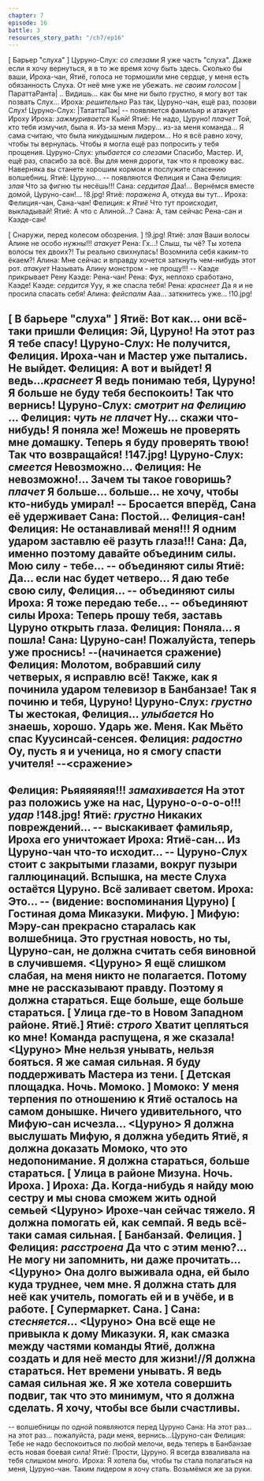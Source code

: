 ```yaml
---
chapter: 7
episode: 16
battle: 3
resources_story_path: "/ch7/ep16"
---
```

[ Барьер "слуха" ]
Цуруно-Слух: *со слезами* Я уже часть "слуха". Даже если я хочу вернуться, я в то же время хочу быть здесь. Сколько бы ваши, Ироха-чан, Ятиё, голоса не тормошили мне сердце, у меня есть обязанность Слуха. От неё мне уже не убежать. *не своим голосом* |ПараттаРанта| .. Видишь... как бы мне ни было грустно, я могу вот так позвать Слух...
Ироха: *решительно* Раз так, Цуруно-чан, ещё раз, позови Слух!
Цуруно-Слух: |ТататтаПак|
-- появляется фамильяр и атакует Ироху
Ироха: *зажмуривается* Кьяй!
Ятиё: Не надо, Цуруно! *плачет* Той, кто тебя измучил, была я. Из-за меня Мэру... из-за меня команда... Я сама считаю, что была никудышным лидером... Но я всё равно хочу, чтобы ты вернулась. Чтобы я могла ещё раз попросить у тебя прощения.
Цуруно-Слух: *улыбается со слезами*  Спасибо, Мастер. И, ещё раз, спасибо за всё. Вы для меня дороги, так что я провожу вас. Наверняка вы станете хорошим кормом и послужите спасению волшебниц.
Ятиё: Цуруно...
-- появляются Фелиция и Сана
Фелиция: *злая* Что за фигню ты несёшь!!!
Сана: *сердитая* Даа!... Вернёмся вместе домой, Цуруно-сан!...
!8.jpg!
Ятиё: *поражена* А, откуда вы тут...
Ироха: Фелиция-чан, Сана-чан!
Фелиция: *к Ятиё* Что тут происходит, выкладывай!
Ятиё: А что с Алиной...?
Сана: А, там сейчас Рена-сан и Каэде-сан!

[ Снаружи, перед колесом обозрения. ]
!9.jpg!
Ятиё: *злая* Ваши волосы Алине не особо нужны!!! *атакует*
Рена: Гх...! Слыш, ты чё? Ты хотела волосы тех двоих?! Ты реально свихнулась! Возомнила себя каким-то ёкаем?!
Алина: Мне сейчас и вправду хочется заткнуть чем-нибудь этот рот. *атакует* Называть Алину монстром - не прощу!!!
-- Каэде прикрывает Рену
Каэде: Рена-чан!
Рена: Фух, неплохо сработано, Каэде!
Каэде: *сердится* Ууу, я же спасла тебя!
Рена: *краснеет* Да я и не просила спасать себя!
Алина: *фейспалм* Ааа... заткнитесь уже...
!10.jpg!

[ В барьере "слуха" ]
Ятиё: Вот как... они всё-таки пришли
Фелиция: Эй, Цуруно! На этот раз Я тебе спасу!
Цуруно-Слух: Не получится, Фелиция. Ироха-чан и Мастер уже пытались. Не выйдет.
Фелиция: А вот и выйдет! Я ведь...*краснеет* Я ведь понимаю тебя, Цуруно! Я больше не буду тебя беспокоить! Так что вернись!
Цуруно-Слух: *смотрит на Фелицию* ...
Фелиция: *чуть не плачет* Ну... скажи что-нибудь! Я поняла же! Можешь не проверять мне домашку. Теперь я буду проверять твою! Так что возвращайся!
!147.jpg!
Цуруно-Слух:  *смеется* Невозможно...
Фелиция: Не невозможно!... Зачем ты такое говоришь? *плачет* Я больше... больше... не хочу, чтобы кто-нибудь умирал!
-- Бросается вперёд, Сана её удерживает
Сана: Постой... Фелиция-сан!
Фелиция: Не останавливай меня!!! Я одним ударом заставлю её разуть глаза!!!
Сана: Да, именно поэтому давайте объединим силы. Мою силу - тебе...
-- объединяют силы
Ятиё: Да... если нас будет четверо... Я даю тебе свою силу, Фелиция...
-- объединяют силы
Ироха: Я тоже передаю тебе...
-- объединяют силы
Ироха: Теперь прошу тебя, заставь Цуруно открыть глаза.
Фелиция: Поняла... я пошла!
Сана: Цуруно-сан! Пожалуйста, теперь уже проснись!
--(начинается сражение)
Фелиция: Молотом, вобравший силу четверых, я исправлю всё! Также, как я починила ударом телевизор в Банбанзае! Так я починю и тебя, Цуруно!
Цуруно-Слух: *грустно* Ты жестокая, Фелиция... *улыбается* Но знаешь, хорошо. Ударь же. Меня. Как Мьёто спас Куусинсай-сенсея.
Фелиция: *радостно* Оу, пусть я и ученица, но я смогу спасти учителя!
--<сражение>
--
Фелиция: Рьяяяяяяя!!! *замахивается* На этот раз положись уже на нас, Цуруно-о-о-о-о!!! *удар*
!148.jpg!
Ятиё: *грустно* Никаких повреждений...
-- выскакивает фамильяр, Ироха его уничтожает
Ироха: Ятиё-сан... Из Цуруно-чан что-то исходит...
-- Цуруно-Слух стоит с закрытыми глазами, вокруг пузыри галлюцинаций. Вспышка, на месте Слуха остаётся Цуруно. Всё заливает светом.
Ироха: Это...
-- (видение: воспоминания Цуруно)
[ Гостиная дома Миказуки. Мифую. ]
Мифую: Мэру-сан прекрасно старалась как волшебница. Это грустная новость, но ты, Цуруно-сан, не должна считать себя виновной в случившемя.
<Цуруно>
Я ещё слишком слабая, на меня никто не полагается. Потому мне не рассказывают правду. Поэтому я должна стараться. Еще больше, еще больше стараться.
[ Улица где-то в Новом Западном районе. Ятиё.]
Ятиё: *строго* Хватит цепляться ко мне! Команда распущена, я же сказала!
<Цуруно>
Мне нельзя унывать, нельзя бояться. Я же самая сильная. Я буду поддерживать Мастера из тени.
[ Детская площадка. Ночь. Момоко. ]
Момоко: У меня терпения по отношению к Ятиё осталось на самом донышке. Ничего удивительного, что Мифую-сан исчезла...
<Цуруно>
Я должна выслушать Мифую, я должна убедить Ятиё, я должна доказать Момоко, что это недопонимание. Я должна стараться, больше стараться.
[ Улица в районе Мизуна. Ночь. Ироха. ]
Ироха: Да. Когда-нибудь я найду мою сестру и мы снова сможем жить одной семьей
<Цуруно>
Ирохе-чан сейчас тяжело. Я должна помогать ей, как семпай. Я ведь всё-таки самая сильная.
[ Банбанзай. Фелиция. ]
Фелиция: *расстроена* Да что с этим меню?... Не могу ни запомнить, ни даже прочитать...
<Цуруно>
Она долго выживала одна, ей было куда труднее, чем мне. Я должна стать для неё как учитель, помогать ей и в учёбе, и в работе.
[ Супермаркет. Сана. ]
Сана: *стесняется*...
<Цуруно>
Она всё еще не привыкла к дому Миказуки. Я, как смазка между частями команды Ятиё, должна создать и для неё место для жизни!//Я должна стараться. Нет времени унывать. Я ведь самая сильная же. Я же хотела совершить подвиг, так что это минимум, что я должна сделать. Я хочу, чтобы все были счастливы.
--
-- волшебницы по одной появляются перед Цуруно
Сана: На этот раз... на этот раз... пожалуйста, ради меня, вернись...Цуруно-сан
Фелиция: Тебе не надо беспокоиться по любой мелочи, ведь теперь в Банбанзае есть новая боевая сила!
Ятиё: Прости, Цуруно. Я всегда взваливала на тебя слишком много.
Ироха: Я хотела бы, чтобы ты стала полагаться на меня, Цуруно-чан. Таким лидером я хочу стать.
Возьмёмся же за руки.
